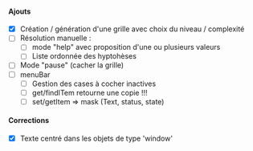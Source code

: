 #### Ajouts
- [x] Création / génération d'une grille avec choix du niveau / complexité
- [ ] Résolution manuelle :
    - [ ] mode "help" avec proposition d'une ou plusieurs valeurs
    - [ ] Liste ordonnée des hyptohèses
- [ ] Mode "pause" (cacher la grille)
- [ ] menuBar
    - [ ] Gestion des cases à cocher inactives
    - [ ] get/findITem retourne une copie !!!
    - [ ] set/getItem => mask (Text, status, state)
#### Corrections
- [x] Texte centré dans les objets de type 'window'
